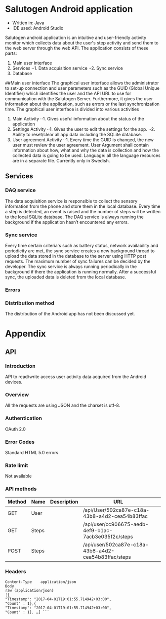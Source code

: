 # Salutogen Android application
* Written in: Java
* IDE used: Android Studio

Salutogen android application is an intuitive and user-friendly activity monitor which collects data about the user's step activity and send them to the web server through the web API. 
The application consists of these parts: 
1.	Main user interface
2.	Services
⋅⋅1.	Data acquisition service
⋅⋅2.	Sync service
3.	Database

##Main user interface
The graphical user interface allows the administrator to set-up connection and user parameters such as the GUID (Global Unique Identifier) which identifies the user and the API URL to use for communication with the Salutogen Server.  Furthermore, it gives the user information about the application, such as errors or the last synchronization time. 
The graphical user interface is divided into various activities
1.	Main Activity
⋅⋅1.	Gives useful information about the status of the application
2.	Settings Activity
⋅⋅1.	Gives the user to edit the settings for the app. 
⋅⋅2.	Ability to reset/clear all app data including the SQLite database.  
3.	User agreement Activity
⋅⋅1.	Every time the GUID is changed, the new user must review the user agreement. User Argument shall contain information about how, what and why the data is collection and how the collected data is going to be used. 
Language: all the language resources are in a separate file. Currently only in Swedish. 

## Services
### DAQ service
The data acquisition service is responsible to collect the sensory information from the phone and store them in the local database. Every time a step is detected, an event is raised and the number of steps will be written to the local SQLite database. 
The DAQ service is always running the background if the application hasn’t encountered any errors. 

### Sync service
Every time certain criteria's such as battery status, network availability and periodicity are met, the sync service creates a new background thread to upload the data stored in the database to the server using HTTP post requests. The maximum number of sync failures can be decided by the developer. The sync service is always running periodically in the background if there the application is running normally. 
After a successful sync, the uploaded data is deleted from the local database.

### Errors

### Distribution method
The distribution of the Android app has not been discussed yet. 

# Appendix
## API
### Introduction
API to read/write access user activity data acquired from the Android devices.

### Overview
All the requests are using JSON and the charset is utf-8.

### Authentication
OAuth 2.0

### Error Codes
Standard HTML 5.0 errors

### Rate limit
Not available

### API methods
| Method  | Name  | Description  | URL  |   |
|---|---|---|---|---|
| GET  | User  |   |  /api/User/502ca87e-c18a-43b8-a4d2-cea54b83ffac |   |
| GET  | Steps  |   | /api/user/cc906675-aedb-4ef9-b1ac-7acb3e035f2c/steps  |   |
| POST | Steps  |   | /api/user/502ca87e-c18a-43b8-a4d2-cea54b83ffac/steps |  |


### Headers
```
Content-Type	application/json
Body
raw (application/json)
[{
"Timestamp": "2017-04-01T19:01:55.714942+03:00", 
"Count" : 1},{
"Timestamp": "2017-04-01T19:01:55.714942+03:00", 
"Count" : 1}, …] ```
